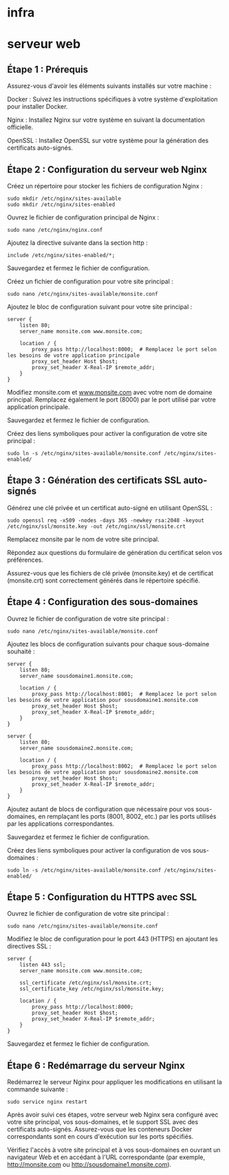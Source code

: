 # infra

# serveur web

## Étape 1 : Prérequis
Assurez-vous d'avoir les éléments suivants installés sur votre machine :

Docker : Suivez les instructions spécifiques à votre système d'exploitation pour installer Docker.

Nginx : Installez Nginx sur votre système en suivant la documentation officielle.

OpenSSL : Installez OpenSSL sur votre système pour la génération des certificats auto-signés.

## Étape 2 : Configuration du serveur web Nginx

Créez un répertoire pour stocker les fichiers de configuration Nginx :

```
sudo mkdir /etc/nginx/sites-available
sudo mkdir /etc/nginx/sites-enabled
```
Ouvrez le fichier de configuration principal de Nginx :

```
sudo nano /etc/nginx/nginx.conf
```
Ajoutez la directive suivante dans la section http :

```
include /etc/nginx/sites-enabled/*;
```
Sauvegardez et fermez le fichier de configuration.

Créez un fichier de configuration pour votre site principal :

```
sudo nano /etc/nginx/sites-available/monsite.conf
```
Ajoutez le bloc de configuration suivant pour votre site principal :

```
server {
    listen 80;
    server_name monsite.com www.monsite.com;

    location / {
        proxy_pass http://localhost:8000;  # Remplacez le port selon les besoins de votre application principale
        proxy_set_header Host $host;
        proxy_set_header X-Real-IP $remote_addr;
    }
}
```
Modifiez monsite.com et www.monsite.com avec votre nom de domaine principal. Remplacez également le port (8000) par le port utilisé par votre application principale.

Sauvegardez et fermez le fichier de configuration.

Créez des liens symboliques pour activer la configuration de votre site principal :

```
sudo ln -s /etc/nginx/sites-available/monsite.conf /etc/nginx/sites-enabled/
```
## Étape 3 : Génération des certificats SSL auto-signés

Générez une clé privée et un certificat auto-signé en utilisant OpenSSL :

```
sudo openssl req -x509 -nodes -days 365 -newkey rsa:2048 -keyout /etc/nginx/ssl/monsite.key -out /etc/nginx/ssl/monsite.crt
```
Remplacez monsite par le nom de votre site principal.

Répondez aux questions du formulaire de génération du certificat selon vos préférences.

Assurez-vous que les fichiers de clé privée (monsite.key) et de certificat (monsite.crt) sont correctement générés dans le répertoire spécifié.

## Étape 4 : Configuration des sous-domaines

Ouvrez le fichier de configuration de votre site principal :

```
sudo nano /etc/nginx/sites-available/monsite.conf
```
Ajoutez les blocs de configuration suivants pour chaque sous-domaine souhaité :

```
server {
    listen 80;
    server_name sousdomaine1.monsite.com;

    location / {
        proxy_pass http://localhost:8001;  # Remplacez le port selon les besoins de votre application pour sousdomaine1.monsite.com
        proxy_set_header Host $host;
        proxy_set_header X-Real-IP $remote_addr;
    }
}

server {
    listen 80;
    server_name sousdomaine2.monsite.com;

    location / {
        proxy_pass http://localhost:8002;  # Remplacez le port selon les besoins de votre application pour sousdomaine2.monsite.com
        proxy_set_header Host $host;
        proxy_set_header X-Real-IP $remote_addr;
    }
}
```
Ajoutez autant de blocs de configuration que nécessaire pour vos sous-domaines, en remplaçant les ports (8001, 8002, etc.) par les ports utilisés par les applications correspondantes.

Sauvegardez et fermez le fichier de configuration.

Créez des liens symboliques pour activer la configuration de vos sous-domaines :

```
sudo ln -s /etc/nginx/sites-available/monsite.conf /etc/nginx/sites-enabled/
```
## Étape 5 : Configuration du HTTPS avec SSL

Ouvrez le fichier de configuration de votre site principal :

```
sudo nano /etc/nginx/sites-available/monsite.conf
```
Modifiez le bloc de configuration pour le port 443 (HTTPS) en ajoutant les directives SSL :

```
server {
    listen 443 ssl;
    server_name monsite.com www.monsite.com;

    ssl_certificate /etc/nginx/ssl/monsite.crt;
    ssl_certificate_key /etc/nginx/ssl/monsite.key;

    location / {
        proxy_pass http://localhost:8000;
        proxy_set_header Host $host;
        proxy_set_header X-Real-IP $remote_addr;
    }
}
```
Sauvegardez et fermez le fichier de configuration.

## Étape 6 : Redémarrage du serveur Nginx
Redémarrez le serveur Nginx pour appliquer les modifications en utilisant la commande suivante :

```
sudo service nginx restart
```
Après avoir suivi ces étapes, votre serveur web Nginx sera configuré avec votre site principal, vos sous-domaines, et le support SSL avec des certificats auto-signés. Assurez-vous que les conteneurs Docker correspondants sont en cours d'exécution sur les ports spécifiés.

Vérifiez l'accès à votre site principal et à vos sous-domaines en ouvrant un navigateur Web et en accédant à l'URL correspondante (par exemple, http://monsite.com ou http://sousdomaine1.monsite.com).
